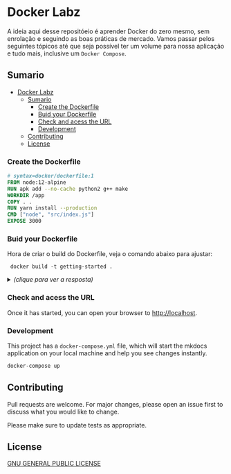 # Docker Labz
A ideia aqui desse repositóeio é aprender Docker do zero mesmo, sem enrolação e seguindo as boas práticas de mercado. Vamos passar pelos seguintes tópicos até que seja possível ter um volume para nossa aplicação e tudo mais, inclusive um `Docker Compose`.

## Sumario

- [Docker Labz](#docker-labz)
  - [Sumario](#sumario)
    - [Create the Dockerfile](#create-the-dockerfile)
    - [Buid your Dockerfile](#buid-your-dockerfile)
    - [Check and acess the URL](#check-and-acess-the-url)
    - [Development](#development)
  - [Contributing](#contributing)
  - [License](#license)


### Create the Dockerfile

```dockerfile
# syntax=docker/dockerfile:1
FROM node:12-alpine
RUN apk add --no-cache python2 g++ make
WORKDIR /app
COPY . .
RUN yarn install --production
CMD ["node", "src/index.js"]
EXPOSE 3000
```

### Buid your Dockerfile
Hora de criar o build do Dockerfile, veja o comando abaixo para ajustar:

` docker build -t getting-started .`


<details>
  <summary><b></b> <em>(clique para ver a resposta)</em></summary>

```bash
Sending build context to Docker daemon  4.654MB   
Step 1/7 : FROM node:12-alpine
 ---> bb6d28039b8c
Step 2/7 : RUN apk add --no-cache python2 g++ make
 ---> Running in a067c51c395d
fetch https://dl-cdn.alpinelinux.org/alpine/v3.15/main/x86_64/APKINDEX.tar.gz
fetch https://dl-cdn.alpinelinux.org/alpine/v3.15/community/x86_64/APKINDEX.tar.gz
(1/22) Installing binutils (2.37-r3)
(2/22) Installing libgomp (10.3.1_git20211027-r0)
(3/22) Installing libatomic (10.3.1_git20211027-r0)
(4/22) Installing libgphobos (10.3.1_git20211027-r0)
(5/22) Installing gmp (6.2.1-r1)
(6/22) Installing isl22 (0.22-r0)
(7/22) Installing mpfr4 (4.1.0-r0)
(8/22) Installing mpc1 (1.2.1-r0)
(9/22) Installing gcc (10.3.1_git20211027-r0)
(10/22) Installing musl-dev (1.2.2-r7)
(11/22) Installing libc-dev (0.7.2-r3)
(12/22) Installing g++ (10.3.1_git20211027-r0)
(13/22) Installing make (4.3-r0)
(14/22) Installing libbz2 (1.0.8-r1)
(15/22) Installing expat (2.4.7-r0)
(16/22) Installing libffi (3.4.2-r1)
(17/22) Installing gdbm (1.22-r0)
(18/22) Installing ncurses-terminfo-base (6.3_p20211120-r1)
(19/22) Installing ncurses-libs (6.3_p20211120-r1)
(20/22) Installing readline (8.1.1-r0)
(21/22) Installing sqlite-libs (3.36.0-r0)
(22/22) Installing python2 (2.7.18-r4)
Executing busybox-1.34.1-r5.trigger
OK: 229 MiB in 38 packages
Removing intermediate container a067c51c395d
 ---> b2d61b824b3f
Step 3/7 : WORKDIR /app
 ---> Running in 8b5bc690e742
Removing intermediate container 8b5bc690e742
 ---> 4fcb2e6472f6
Step 4/7 : COPY . .
 ---> e80020eac517
Step 5/7 : RUN yarn install --production
 ---> Running in 5d658e33e289
yarn install v1.22.18
[1/4] Resolving packages...
warning Resolution field "ansi-regex@5.0.1" is incompatible with requested version "ansi-regex@^2.0.0"
warning Resolution field "ansi-regex@5.0.1" is incompatible with requested version "ansi-regex@^3.0.0"
[2/4] Fetching packages...
[3/4] Linking dependencies...
[4/4] Building fresh packages...
Done in 12.93s.
Removing intermediate container 5d658e33e289
 ---> 6fca0dcd5d22
Step 6/7 : CMD ["node", "src/index.js"]
 ---> Running in 26d081688136
Removing intermediate container 26d081688136
 ---> fc006139a264
Step 7/7 : EXPOSE 3000
 ---> Running in c0ecacfd20dc
Removing intermediate container c0ecacfd20dc
 ---> 633c01ce663d
Successfully built 633c01ce663d
Successfully tagged getting-started:latest
```
</details>

### Check and acess the URL

Once it has started, you can open your browser to [http://localhost](http://localhost).

### Development

This project has a `docker-compose.yml` file, which will start the mkdocs application on your
local machine and help you see changes instantly.

```bash
docker-compose up
```

## Contributing
Pull requests are welcome. For major changes, please open an issue first to discuss what you would like to change.

Please make sure to update tests as appropriate.

## License
[GNU GENERAL PUBLIC LICENSE](https://github.com/Docker-Tutorialz/sample-application/blob/main/LICENSE)